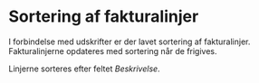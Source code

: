 # Sortering af fakturalinjer

I forbindelse med udskrifter er der lavet sortering af fakturalinjer. Fakturalinjerne opdateres med sortering når de frigives.

Linjerne sorteres efter feltet *Beskrivelse*.